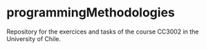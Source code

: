 # programmingMethodologies
Repository for the exercices and tasks of the course CC3002 in the University of Chile.
